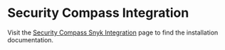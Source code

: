 # Security Compass Integration

Visit the [Security Compass Snyk Integration](https://docs.sdelements.com/release/latest/guide/docs/integrations/security\_tools/supported\_tools/snyk/) page to find the installation documentation.
